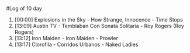 #Log of 10 day

1. [00:00] Explosions in the Sky - How Strange, Innocence - Time Stops
1. [13:09] Austin TV - Temblaban Con Sonata Solitaria - Roy Rogers (Roy Rogers)
1. [13:12] Iron Maiden - Iron Maiden - Prowler
1. [13:17] Clorofila - Corridos Urbanos - Naked Ladies
